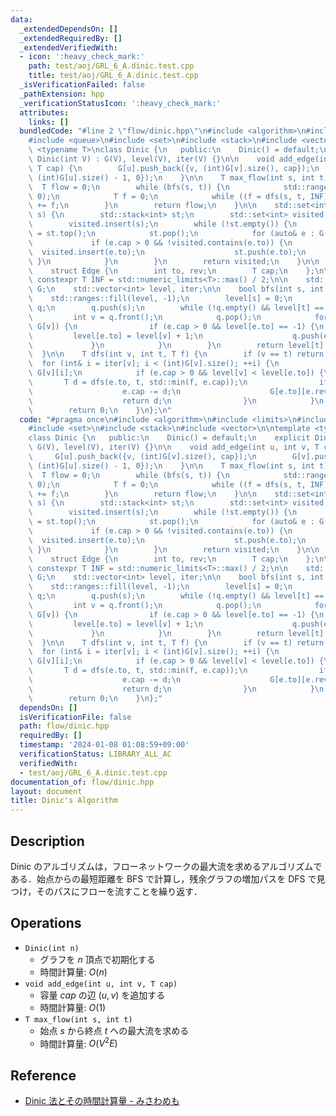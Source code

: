 ```yaml
---
data:
  _extendedDependsOn: []
  _extendedRequiredBy: []
  _extendedVerifiedWith:
  - icon: ':heavy_check_mark:'
    path: test/aoj/GRL_6_A.dinic.test.cpp
    title: test/aoj/GRL_6_A.dinic.test.cpp
  _isVerificationFailed: false
  _pathExtension: hpp
  _verificationStatusIcon: ':heavy_check_mark:'
  attributes:
    links: []
  bundledCode: "#line 2 \"flow/dinic.hpp\"\n#include <algorithm>\n#include <limits>\n\
    #include <queue>\n#include <set>\n#include <stack>\n#include <vector>\n\ntemplate\
    \ <typename T>\nclass Dinic {\n   public:\n    Dinic() = default;\n    explicit\
    \ Dinic(int V) : G(V), level(V), iter(V) {}\n\n    void add_edge(int u, int v,\
    \ T cap) {\n        G[u].push_back({v, (int)G[v].size(), cap});\n        G[v].push_back({u,\
    \ (int)G[u].size() - 1, 0});\n    }\n\n    T max_flow(int s, int t) {\n      \
    \  T flow = 0;\n        while (bfs(s, t)) {\n            std::ranges::fill(iter,\
    \ 0);\n            T f = 0;\n            while ((f = dfs(s, t, INF)) > 0) flow\
    \ += f;\n        }\n        return flow;\n    }\n\n    std::set<int> min_cut(int\
    \ s) {\n        std::stack<int> st;\n        std::set<int> visited;\n        st.push(s);\n\
    \        visited.insert(s);\n        while (!st.empty()) {\n            int v\
    \ = st.top();\n            st.pop();\n            for (auto& e : G[v]) {\n   \
    \             if (e.cap > 0 && !visited.contains(e.to)) {\n                  \
    \  visited.insert(e.to);\n                    st.push(e.to);\n               \
    \ }\n            }\n        }\n        return visited;\n    }\n\n   private:\n\
    \    struct Edge {\n        int to, rev;\n        T cap;\n    };\n\n    static\
    \ constexpr T INF = std::numeric_limits<T>::max() / 2;\n\n    std::vector<std::vector<Edge>>\
    \ G;\n    std::vector<int> level, iter;\n\n    bool bfs(int s, int t) {\n    \
    \    std::ranges::fill(level, -1);\n        level[s] = 0;\n        std::queue<int>\
    \ q;\n        q.push(s);\n        while (!q.empty() && level[t] == -1) {\n   \
    \         int v = q.front();\n            q.pop();\n            for (auto& e :\
    \ G[v]) {\n                if (e.cap > 0 && level[e.to] == -1) {\n           \
    \         level[e.to] = level[v] + 1;\n                    q.push(e.to);\n   \
    \             }\n            }\n        }\n        return level[t] != -1;\n  \
    \  }\n\n    T dfs(int v, int t, T f) {\n        if (v == t) return f;\n      \
    \  for (int& i = iter[v]; i < (int)G[v].size(); ++i) {\n            Edge& e =\
    \ G[v][i];\n            if (e.cap > 0 && level[v] < level[e.to]) {\n         \
    \       T d = dfs(e.to, t, std::min(f, e.cap));\n                if (d > 0) {\n\
    \                    e.cap -= d;\n                    G[e.to][e.rev].cap += d;\n\
    \                    return d;\n                }\n            }\n        }\n\
    \        return 0;\n    }\n};\n"
  code: "#pragma once\n#include <algorithm>\n#include <limits>\n#include <queue>\n\
    #include <set>\n#include <stack>\n#include <vector>\n\ntemplate <typename T>\n\
    class Dinic {\n   public:\n    Dinic() = default;\n    explicit Dinic(int V) :\
    \ G(V), level(V), iter(V) {}\n\n    void add_edge(int u, int v, T cap) {\n   \
    \     G[u].push_back({v, (int)G[v].size(), cap});\n        G[v].push_back({u,\
    \ (int)G[u].size() - 1, 0});\n    }\n\n    T max_flow(int s, int t) {\n      \
    \  T flow = 0;\n        while (bfs(s, t)) {\n            std::ranges::fill(iter,\
    \ 0);\n            T f = 0;\n            while ((f = dfs(s, t, INF)) > 0) flow\
    \ += f;\n        }\n        return flow;\n    }\n\n    std::set<int> min_cut(int\
    \ s) {\n        std::stack<int> st;\n        std::set<int> visited;\n        st.push(s);\n\
    \        visited.insert(s);\n        while (!st.empty()) {\n            int v\
    \ = st.top();\n            st.pop();\n            for (auto& e : G[v]) {\n   \
    \             if (e.cap > 0 && !visited.contains(e.to)) {\n                  \
    \  visited.insert(e.to);\n                    st.push(e.to);\n               \
    \ }\n            }\n        }\n        return visited;\n    }\n\n   private:\n\
    \    struct Edge {\n        int to, rev;\n        T cap;\n    };\n\n    static\
    \ constexpr T INF = std::numeric_limits<T>::max() / 2;\n\n    std::vector<std::vector<Edge>>\
    \ G;\n    std::vector<int> level, iter;\n\n    bool bfs(int s, int t) {\n    \
    \    std::ranges::fill(level, -1);\n        level[s] = 0;\n        std::queue<int>\
    \ q;\n        q.push(s);\n        while (!q.empty() && level[t] == -1) {\n   \
    \         int v = q.front();\n            q.pop();\n            for (auto& e :\
    \ G[v]) {\n                if (e.cap > 0 && level[e.to] == -1) {\n           \
    \         level[e.to] = level[v] + 1;\n                    q.push(e.to);\n   \
    \             }\n            }\n        }\n        return level[t] != -1;\n  \
    \  }\n\n    T dfs(int v, int t, T f) {\n        if (v == t) return f;\n      \
    \  for (int& i = iter[v]; i < (int)G[v].size(); ++i) {\n            Edge& e =\
    \ G[v][i];\n            if (e.cap > 0 && level[v] < level[e.to]) {\n         \
    \       T d = dfs(e.to, t, std::min(f, e.cap));\n                if (d > 0) {\n\
    \                    e.cap -= d;\n                    G[e.to][e.rev].cap += d;\n\
    \                    return d;\n                }\n            }\n        }\n\
    \        return 0;\n    }\n};"
  dependsOn: []
  isVerificationFile: false
  path: flow/dinic.hpp
  requiredBy: []
  timestamp: '2024-01-08 01:08:59+09:00'
  verificationStatus: LIBRARY_ALL_AC
  verifiedWith:
  - test/aoj/GRL_6_A.dinic.test.cpp
documentation_of: flow/dinic.hpp
layout: document
title: Dinic's Algorithm
---
```


## Description

Dinic のアルゴリズムは，フローネットワークの最大流を求めるアルゴリズムである．始点からの最短距離を BFS で計算し，残余グラフの増加パスを DFS で見つけ，そのパスにフローを流すことを繰り返す．

## Operations

- `Dinic(int n)`
    - グラフを $n$ 頂点で初期化する
    - 時間計算量: $O(n)$
- `void add_edge(int u, int v, T cap)`
    - 容量 $cap$ の辺 $(u, v)$ を追加する
    - 時間計算量: $O(1)$
- `T max_flow(int s, int t)`
    - 始点 $s$ から終点 $t$ への最大流を求める
    - 時間計算量: $O(V^2E)$

## Reference

- [Dinic 法とその時間計算量 - みさわめも](https://misawa.github.io/others/flow/dinic_time_complexity.html)